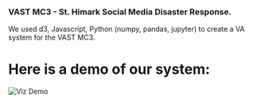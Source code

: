 ### VAST MC3 - St. Himark Social Media Disaster Response.

We used d3, Javascript, Python (numpy, pandas, jupyter) to create a VA system for the VAST MC3. 

# Here is a demo of our system:

![Viz Demo](demo/viz-demo.gif)

